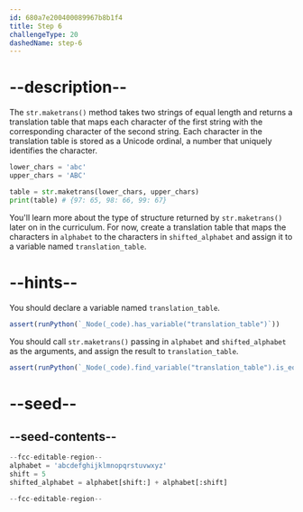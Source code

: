 ```yaml
---
id: 680a7e200400089967b8b1f4
title: Step 6
challengeType: 20
dashedName: step-6
---
```


# --description--

The `str.maketrans()` method takes two strings of equal length and returns a translation table that maps each character of the first string with the corresponding character of the second string. Each character in the translation table is stored as a Unicode ordinal, a number that uniquely identifies the character.

```py
lower_chars = 'abc'
upper_chars = 'ABC'

table = str.maketrans(lower_chars, upper_chars)
print(table) # {97: 65, 98: 66, 99: 67}
```

You'll learn more about the type of structure returned by `str.maketrans()` later on in the curriculum. For now, create a translation table that maps the characters in `alphabet` to the characters in `shifted_alphabet` and assign it to a variable named `translation_table`.

# --hints--

You should declare a variable named `translation_table`.

```js
assert(runPython(`_Node(_code).has_variable("translation_table")`))
```

You should call `str.maketrans()` passing in `alphabet` and `shifted_alphabet` as the arguments, and assign the result to `translation_table`.

```js
assert(runPython(`_Node(_code).find_variable("translation_table").is_equivalent("translation_table = str.maketrans(alphabet, shifted_alphabet)")`))
```

# --seed--

## --seed-contents--

```py
--fcc-editable-region--
alphabet = 'abcdefghijklmnopqrstuvwxyz'
shift = 5
shifted_alphabet = alphabet[shift:] + alphabet[:shift]

--fcc-editable-region--
```
